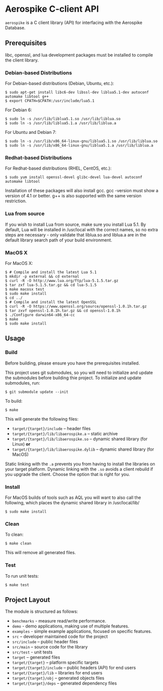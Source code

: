 # Aerospike C-client API

`aerospike` is a C client library (API) for interfacing with the Aerospike Database.

## Prerequisites

libc, openssl, and lua development packages must be installed to compile the client library.

### Debian-based Distributions

For Debian-based distributions (Debian, Ubuntu, etc.):

	$ sudo apt-get install libc6-dev libssl-dev liblua5.1-dev autoconf automake libtool g++
	$ export CPATH=$CPATH:/usr/include/lua5.1

For Debian 6:

	$ sudo ln -s /usr/lib/liblua5.1.so /usr/lib/liblua.so
	$ sudo ln -s /usr/lib/liblua5.1.a /usr/lib/liblua.a

For Ubuntu and Debian 7:

	$ sudo ln -s /usr/lib/x86_64-linux-gnu/liblua5.1.so /usr/lib/liblua.so
	$ sudo ln -s /usr/lib/x86_64-linux-gnu/liblua5.1.a /usr/lib/liblua.a

### Redhat-based Distributions

For Redhat-based distributions (RHEL, CentOS, etc.):

	$ sudo yum install openssl-devel glibc-devel lua-devel autoconf automake libtool

Installation of these packages will also install gcc. gcc -version must show a version of 4.1 or better. g++ is also supported with the same version restriction.

### Lua from source

If you wish to install Lua from source, make sure you install Lua 5.1. By default, Lua will be installed in /usr/local with the correct names, so no extra steps are necessary - only validate that liblua.so and liblua.a are in the default library search path of your build environment.

### MacOS X

For MacOS X:

	$ # Compile and install the latest Lua 5.1
	$ mkdir -p external && cd external
	$ curl -R -O http://www.lua.org/ftp/lua-5.1.5.tar.gz
	$ tar zxf lua-5.1.5.tar.gz && cd lua-5.1.5
	$ make macosx test
	$ sudo make install
	$ cd ../
	$ # Compile and install the latest OpenSSL
	$ curl -R -O https://www.openssl.org/source/openssl-1.0.1h.tar.gz
	$ tar zxvf openssl-1.0.1h.tar.gz && cd openssl-1.0.1h
	$ ./Configure darwin64-x86_64-cc
	$ make
	$ sudo make install

## Usage

### Build

Before building, please ensure you have the prerequisites installed.

This project uses git submodules, so you will need to initialize and update the submodules before building thie project. To initialize and update submodules, run:

	$ git submodule update --init

To build:

	$ make

This will generate the following files:

- `target/{target}/include` – header files
- `target/{target}/lib/libaerospike.a` – static archive
- `target/{target}/lib/libaerospike.so` – dynamic shared library (for Linux)
  **or**
- `target/{target}/lib/libaerospike.dylib` – dynamic shared library (for MacOS)

Static linking with the `.a` prevents you from having to install the libraries on your target platform. Dynamic linking with the `.so` avoids a client rebuild if you upgrade the client.  Choose the option that is right for you.

### Install

For MacOS builds of tools such as AQL you will want to also call the following,
which places the dynamic shared library in /usr/local/lib/

	$ sudo make install

### Clean

To clean:

	$ make clean

This will remove all generated files.

### Test

To run unit tests:

	$ make test


## Project Layout

The module is structured as follows:

- `benchmarks` - measure read/write performance.
- `demo` - demo applications, making use of multiple features.
- `examples` - simple example applications, focused on specific features.
- `src` – developer maintained code for the project
- `src/include` – public header files
- `src/main` – source code for the library
- `src/test` - unit tests
- `target` – generated files
- `target/{target}` – platform specific targets
- `target/{target}/include` – public headers (API) for end users
- `target/{target}/lib` – libraries for end users
- `target/{target}/obj` – generated objects files
- `target/{target}/deps` – generated dependency files


